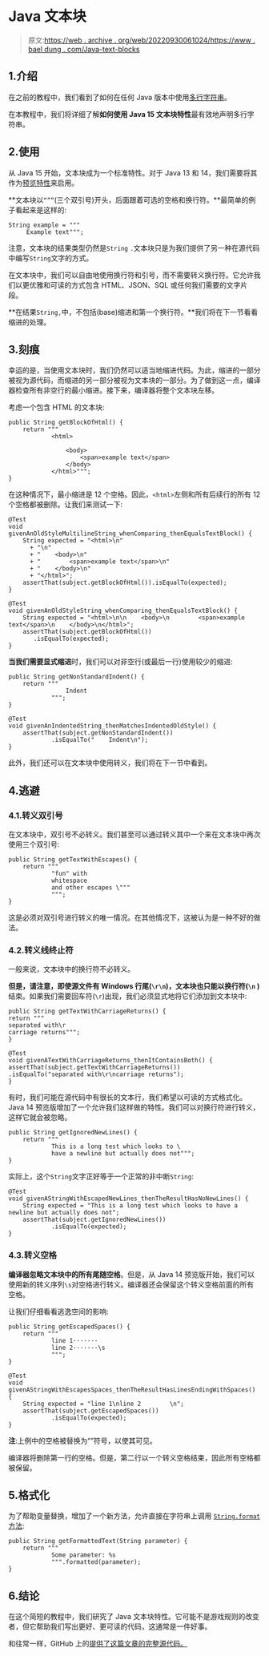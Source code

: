 # Java 文本块

> 原文:[https://web . archive . org/web/20220930061024/https://www . bael dung . com/Java-text-blocks](https://web.archive.org/web/20220930061024/https://www.baeldung.com/java-text-blocks)

## 1.介绍

在之前的教程中，我们看到了如何在任何 Java 版本中使用[多行字符串](/web/20220916193820/https://www.baeldung.com/java-multiline-string)。

在本教程中，我们将详细了解**如何使用 Java 15 文本块特性**最有效地声明多行字符串。

## 2.使用

从 Java 15 开始，文本块成为一个标准特性。对于 Java 13 和 14，我们需要将其作为[预览特性](https://web.archive.org/web/20220916193820/https://openjdk.java.net/jeps/355)来启用。

**文本块以`“””`(三个双引号)开头，后面跟着可选的空格和换行符。**最简单的例子看起来是这样的:

```
String example = """
     Example text""";
```

注意，文本块的结果类型仍然是`String` `.`文本块只是为我们提供了另一种在源代码中编写`String`文字的方式。

在文本块中，我们可以自由地使用换行符和引号，而不需要转义换行符。它允许我们以更优雅和可读的方式包含 HTML、JSON、SQL 或任何我们需要的文字片段。

**在结果`String,`中，不包括(base)缩进和第一个换行符。**我们将在下一节看看缩进的处理。

## 3.刻痕

幸运的是，当使用文本块时，我们仍然可以适当地缩进代码。为此，缩进的一部分被视为源代码，而缩进的另一部分被视为文本块的一部分。为了做到这一点，编译器检查所有非空行的最小缩进。接下来，编译器将整个文本块左移。

考虑一个包含 HTML 的文本块:

```
public String getBlockOfHtml() {
    return """
            <html>

                <body>
                    <span>example text</span>
                </body>
            </html>""";
}
```

在这种情况下，最小缩进是 12 个空格。因此，`<html>`左侧和所有后续行的所有 12 个空格都被删除。让我们来测试一下:

```
@Test
void givenAnOldStyleMultilineString_whenComparing_thenEqualsTextBlock() {
    String expected = "<html>\n"
      + "\n" 
      + "    <body>\n"
      + "        <span>example text</span>\n"
      + "    </body>\n"
      + "</html>";
    assertThat(subject.getBlockOfHtml()).isEqualTo(expected);
}

@Test
void givenAnOldStyleString_whenComparing_thenEqualsTextBlock() {
    String expected = "<html>\n\n    <body>\n        <span>example text</span>\n    </body>\n</html>";
    assertThat(subject.getBlockOfHtml())
       .isEqualTo(expected);
}
```

**当我们需要显式缩进**时，我们可以对非空行(或最后一行)使用较少的缩进:

```
public String getNonStandardIndent() {
    return """
                Indent
            """;
}

@Test
void givenAnIndentedString_thenMatchesIndentedOldStyle() {
    assertThat(subject.getNonStandardIndent())
            .isEqualTo("    Indent\n");
}
```

此外，我们还可以在文本块中使用转义，我们将在下一节中看到。

## 4.逃避

### 4.1.转义双引号

在文本块中，双引号不必转义。我们甚至可以通过转义其中一个来在文本块中再次使用三个双引号:

```
public String getTextWithEscapes() {
    return """
            "fun" with
            whitespace
            and other escapes \"""
            """;
}
```

这是必须对双引号进行转义的唯一情况。在其他情况下，这被认为是一种不好的做法。

### 4.2.转义线终止符

一般来说，文本块中的换行符不必转义。

**但是，请注意，即使源文件有 Windows 行尾(`\r\n`)，文本块也只能以换行符(`\n` )** 结束。如果我们需要回车符(`\r`)出现，我们必须显式地将它们添加到文本块中:

```
public String getTextWithCarriageReturns() {
return """
separated with\r
carriage returns""";
}

@Test
void givenATextWithCarriageReturns_thenItContainsBoth() {
assertThat(subject.getTextWithCarriageReturns())
.isEqualTo("separated with\r\ncarriage returns");
}
```

有时，我们可能在源代码中有很长的文本行，我们希望以可读的方式格式化。Java 14 预览版增加了一个允许我们这样做的特性。我们可以对换行符进行转义，这样它就会被忽略。

```
public String getIgnoredNewLines() {
    return """
            This is a long test which looks to \
            have a newline but actually does not""";
}
```

实际上，这个`String`文字正好等于一个正常的非中断`String`:

```
@Test
void givenAStringWithEscapedNewLines_thenTheResultHasNoNewLines() {
    String expected = "This is a long test which looks to have a newline but actually does not";
    assertThat(subject.getIgnoredNewLines())
            .isEqualTo(expected);
}
```

### 4.3.转义空格

**编译器忽略文本块中的所有尾随空格**。但是，从 Java 14 预览版开始，我们可以使用新的转义序列`\s`对空格进行转义。编译器还会保留这个转义空格前面的所有空格。

让我们仔细看看逃逸空间的影响:

```
public String getEscapedSpaces() {
    return """
            line 1·······
            line 2·······\s
            """;
}

@Test
void givenAStringWithEscapesSpaces_thenTheResultHasLinesEndingWithSpaces() {
    String expected = "line 1\nline 2        \n";
    assertThat(subject.getEscapedSpaces())
            .isEqualTo(expected);
} 
```

**注**:上例中的空格被替换为“”符号，以使其可见。

编译器将删除第一行的空格。但是，第二行以一个转义空格结束，因此所有空格都被保留。

## 5.格式化

为了帮助变量替换，增加了一个新方法，允许直接在字符串上调用 [`String.format`方法](/web/20220916193820/https://www.baeldung.com/string/format):

```
public String getFormattedText(String parameter) {
    return """
            Some parameter: %s
            """.formatted(parameter);
}
```

## 6.结论

在这个简短的教程中，我们研究了 Java 文本块特性。它可能不是游戏规则的改变者，但它帮助我们写出更好、更可读的代码，这通常是一件好事。

和往常一样，GitHub 上的[提供了这篇文章的完整源代码。](https://web.archive.org/web/20220916193820/https://github.com/eugenp/tutorials/tree/master/core-java-modules/core-java-14)